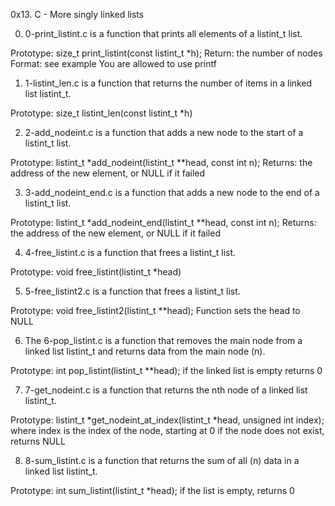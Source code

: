 0x13. C - More singly linked lists



0) 0-print_listint.c is a function that prints all elements of a listint_t list.

Prototype: size_t print_listint(const listint_t *h);
Return: the number of nodes
Format: see example
You are allowed to use printf

1) 1-listint_len.c is a function that returns the number of items in a linked list listint_t.

Prototype: size_t listint_len(const listint_t *h)

2) 2-add_nodeint.c is a function that adds a new node to the start of a listint_t list.

Prototype: listint_t *add_nodeint(listint_t **head, const int n);
Returns: the address of the new element, or NULL if it failed

3) 3-add_nodeint_end.c is a function that adds a new node to the end of a listint_t list.

Prototype: listint_t *add_nodeint_end(listint_t **head, const int n);
Returns: the address of the new element, or NULL if it failed

4) 4-free_listint.c is a function that frees a listint_t list.

Prototype: void free_listint(listint_t *head)

5) 5-free_listint2.c is a function that frees a listint_t list.

Prototype: void free_listint2(listint_t **head);
Function sets the head to NULL

6) The 6-pop_listint.c is a function that removes the main node from a linked list listint_t and returns data from the main node (n).

Prototype: int pop_listint(listint_t **head);
if the linked list is empty returns 0

7) 7-get_nodeint.c is a function that returns the nth node of a linked list listint_t.

Prototype: listint_t *get_nodeint_at_index(listint_t *head, unsigned int index);
where index is the index of the node, starting at 0
if the node does not exist, returns NULL

8) 8-sum_listint.c is a function that returns the sum of all (n) data in a linked list listint_t.

Prototype: int sum_listint(listint_t *head);
if the list is empty, returns 0
